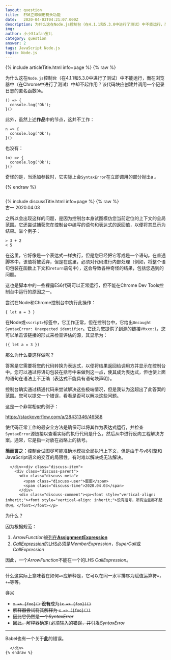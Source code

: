 ```yaml
---
layout: question
title:  ES6立即调用箭头功能
date:   2020-04-03T04:21:07.000Z
description: 为什么这在Node.js控制台（在4.1.1和5.3.0中进行了测试）中不能运行，而在浏览器中（在Chrome中进行了测试）中却不起作用？该代码块应创建并...
img: 
author: 小小Stafan宝儿
category: question
answer: 2
tags: JavaScript Node.js
topic: Node.js
---
```

<div class="article-root">
  <div class="article">
    {% include articleTitle.html info=page %}
    {% raw %}
    <div class="article-content"><p><font style="vertical-align: inherit;"><font style="vertical-align: inherit;">为什么这在</font></font><code>Node.js</code><font style="vertical-align: inherit;"><font style="vertical-align: inherit;">控制台（在4.1.1和5.3.0中进行了测试）中不能运行，而在浏览器中（在Chrome中进行了测试）中却不起作用？</font><font style="vertical-align: inherit;">该代码块应创建并调用一个记录日志的匿名函数</font></font><code>Ok</code><font style="vertical-align: inherit;"><font style="vertical-align: inherit;">。</font></font></p>

<pre><code>() =&gt; {<font></font>
  console.log('Ok');<font></font>
}()<font></font>
</code></pre>

<p><font style="vertical-align: inherit;"><font style="vertical-align: inherit;">此外，虽然上述</font></font><strong><font style="vertical-align: inherit;"><font style="vertical-align: inherit;">作品</font></font></strong><font style="vertical-align: inherit;"><font style="vertical-align: inherit;">中的节点，这并不工作：</font></font></p>

<pre><code>n =&gt; {<font></font>
  console.log('Ok');<font></font>
}()<font></font>
</code></pre>

<p><font style="vertical-align: inherit;"><font style="vertical-align: inherit;">也没有：</font></font></p>

<pre><code>(n) =&gt; {<font></font>
  console.log('Ok');<font></font>
}()<font></font>
</code></pre>

<p><font style="vertical-align: inherit;"><font style="vertical-align: inherit;">奇怪的是，当添加参数时，它实际上会</font></font><code>SyntaxError</code><font style="vertical-align: inherit;"><font style="vertical-align: inherit;">在立即调用的部分</font><font style="vertical-align: inherit;">抛出a </font><font style="vertical-align: inherit;">。</font></font></p></div>
    {% endraw %}
  </div>
  <p style="height: 0;width:0;overflow: hidden;"> 第4020篇《ES6立即调用箭头功能》来自Winter(https://github.com/aiyld/aiyld.github.io)的站点</p>
  <div class="discuss-wrapper">
    {% include discussTitle.html info=page %}
    {% raw %}
    <div class="discuss-item">
        <div class="discuss-parent">
          <div class="discuss-meta">
            <span class="discuss-user">古一</span>
            <span class="discuss-time">2020.04.03</span>
          </div>
          <div class="discuss-comment"><p><font style="vertical-align: inherit;"><font style="vertical-align: inherit;">之所以会出现这样的问题，是因为控制台本身试图模仿您当前定位的上下文的全局范围。</font><font style="vertical-align: inherit;">它还尝试捕获您在控制台中编写的语句和表达式的返回值，以便将其显示为结果。</font><font style="vertical-align: inherit;">举个例子：</font></font></p>

<pre><code>&gt; 3 + 2<font></font>
&lt; 5<font></font>
</code></pre>

<p><font style="vertical-align: inherit;"><font style="vertical-align: inherit;">在这里，它好像是一个表达式一样执行，但是您已经把它写成是一个语句。</font><font style="vertical-align: inherit;">在普通脚本中，该值将被丢弃，但是在这里，必须对代码进行内部处理（例如，将整个语句包装在函数上下文和</font></font><code>return</code><font style="vertical-align: inherit;"><font style="vertical-align: inherit;">语句中），这会导致各种奇怪的结果，包括您遇到的问题。</font></font></p>

<p><font style="vertical-align: inherit;"><font style="vertical-align: inherit;">这也是脚本中的一些裸露ES6代码可以正常运行，但不能在Chrome Dev Tools控制台中运行的原因之一。</font></font></p>

<p><font style="vertical-align: inherit;"><font style="vertical-align: inherit;">尝试在Node和Chrome控制台中执行此操作：</font></font></p>

<pre><code>{ let a = 3 }
</code></pre>

<p><font style="vertical-align: inherit;"><font style="vertical-align: inherit;">在Node或</font></font><code>&lt;script&gt;</code><font style="vertical-align: inherit;"><font style="vertical-align: inherit;">标签中，它工作正常，但在控制台中，它给出</font></font><code>Uncaught SyntaxError: Unexpected identifier</code><font style="vertical-align: inherit;"><font style="vertical-align: inherit;">。</font><font style="vertical-align: inherit;">它还为您提供了到源的链接</font></font><code>VMxxx:1</code><font style="vertical-align: inherit;"><font style="vertical-align: inherit;">，您可以单击</font><font style="vertical-align: inherit;">该链接的形式</font><font style="vertical-align: inherit;">来检查评估的源，其显示为：</font></font></p>

<pre><code>({ let a = 3 })
</code></pre>

<p><font style="vertical-align: inherit;"><font style="vertical-align: inherit;">那么为什么要这样做呢？</font></font></p>

<p><font style="vertical-align: inherit;"><font style="vertical-align: inherit;">答案是它需要将您的代码转换为表达式，以便将结果返回给调用方并显示在控制台中。</font><font style="vertical-align: inherit;">您可以通过将语句包装在括号中来做到这一点，使其成为表达式，但也使上面的语句在语法上不正确（表达式不能具有语句块声明）。</font></font></p>

<p><font style="vertical-align: inherit;"><font style="vertical-align: inherit;">控制台确实通过精通代码来尝试解决这些极端情况，但是我认为这超出了此答案的范围。</font><font style="vertical-align: inherit;">您可以提交一个错误，看看是否可以解决这些问题。</font></font></p>

<p><font style="vertical-align: inherit;"><font style="vertical-align: inherit;">这是一个非常相似的例子：</font></font></p>

<p><a href="https://stackoverflow.com/a/28431346/46588"><font style="vertical-align: inherit;"><font style="vertical-align: inherit;">https://stackoverflow.com/a/28431346/46588</font></font></a></p>

<p><font style="vertical-align: inherit;"><font style="vertical-align: inherit;">使代码正常工作的最安全方法是确保可以将其作为表达式运行，并检查</font></font><code>SyntaxError</code><font style="vertical-align: inherit;"><font style="vertical-align: inherit;">源链接以查看实际的执行代码是什么，然后从中进行反向工程解决方案。</font><font style="vertical-align: inherit;">通常，它是指一对放在战略上的括号。</font></font></p>

<p><strong><font style="vertical-align: inherit;"><font style="vertical-align: inherit;">简而言之：</font></font></strong><font style="vertical-align: inherit;"><font style="vertical-align: inherit;">控制台试图尽可能准确地模拟全局执行上下文，但是由于与v8引擎和JavaScript语义的交互的局限性，有时难以解决或无法解决。</font></font></p></div>
        </div>
        
      </div><div class="discuss-item">
        <div class="discuss-parent">
          <div class="discuss-meta">
            <span class="discuss-user">蛋蛋</span>
            <span class="discuss-time">2020.04.03</span>
          </div>
          <div class="discuss-comment"><p><font style="vertical-align: inherit;"><font style="vertical-align: inherit;">没有括号，所有这些都不起作用。</font></font></p>

<p><font style="vertical-align: inherit;"><font style="vertical-align: inherit;">为什么？</font></font></p>

<p><font style="vertical-align: inherit;"><font style="vertical-align: inherit;">因为根据规范：</font></font></p>

<ol>
<li><em><font style="vertical-align: inherit;"><font style="vertical-align: inherit;">ArrowFunction</font></font></em><font style="vertical-align: inherit;"><font style="vertical-align: inherit;">被</font></font><a href="http://ecma-international.org/ecma-262/6.0/#sec-assignment-operators" rel="noreferrer"><font style="vertical-align: inherit;"><font style="vertical-align: inherit;">列在</font></font><strong><font style="vertical-align: inherit;"><font style="vertical-align: inherit;">AssignmentExpression</font></font></strong></a> </li>
<li><font style="vertical-align: inherit;"><a href="http://ecma-international.org/ecma-262/6.0/#sec-left-hand-side-expressions" rel="noreferrer"><em><font style="vertical-align: inherit;">CallExpression</font></em></a><font style="vertical-align: inherit;">的</font></font><a href="http://ecma-international.org/ecma-262/6.0/#sec-left-hand-side-expressions" rel="noreferrer"><font style="vertical-align: inherit;"><font style="vertical-align: inherit;">LHS</font></font><em><font style="vertical-align: inherit;"></font></em></a><font style="vertical-align: inherit;"><font style="vertical-align: inherit;">必须是</font></font><em><font style="vertical-align: inherit;"><font style="vertical-align: inherit;">MemberExpression</font></font></em><font style="vertical-align: inherit;"><font style="vertical-align: inherit;">，</font></font><em><font style="vertical-align: inherit;"><font style="vertical-align: inherit;">SuperCall</font></font></em><font style="vertical-align: inherit;"><font style="vertical-align: inherit;">或</font></font><em><font style="vertical-align: inherit;"><font style="vertical-align: inherit;">CallExpression</font></font></em></li>
</ol>

<p><font style="vertical-align: inherit;"><font style="vertical-align: inherit;">因此，一个</font></font><em><font style="vertical-align: inherit;"><font style="vertical-align: inherit;">ArrowFunction</font></font></em><font style="vertical-align: inherit;"><font style="vertical-align: inherit;">不能在一个的LHS </font></font><em><font style="vertical-align: inherit;"><font style="vertical-align: inherit;">CallExpression</font></font></em><font style="vertical-align: inherit;"><font style="vertical-align: inherit;">。</font></font></p>

<hr>

<p><font style="vertical-align: inherit;"><font style="vertical-align: inherit;">什么这实际上意味着在如何</font></font><code>=&gt;</code><font style="vertical-align: inherit;"><font style="vertical-align: inherit;">应解释是，它可以在同一水平排序为赋值运算符</font></font><code>=</code><font style="vertical-align: inherit;"><font style="vertical-align: inherit;">，</font></font><code>+=</code><font style="vertical-align: inherit;"><font style="vertical-align: inherit;">等等。</font></font></p>

<p><strike><font style="vertical-align: inherit;"><font style="vertical-align: inherit;">含义</font></font></strike></p><strike>

</strike><ul><strike>
<li><code>x =&gt; {foo}()</code> <strong><font style="vertical-align: inherit;"><font style="vertical-align: inherit;">没有</font></font></strong><font style="vertical-align: inherit;"><font style="vertical-align: inherit;">成为</font></font><code>(x =&gt; {foo})()</code></li>
<li><font style="vertical-align: inherit;"><font style="vertical-align: inherit;">解释器尝试将其解释为 </font></font><code>x =&gt; ({foo}())</code></li>
<li><font style="vertical-align: inherit;"><font style="vertical-align: inherit;">因此它仍然是一个</font></font><em><font style="vertical-align: inherit;"><font style="vertical-align: inherit;">SyntaxError</font></font></em></li>
</strike><li><strike><font style="vertical-align: inherit;"><font style="vertical-align: inherit;">因此，解释器确定</font></font><code>(</code><font style="vertical-align: inherit;"><font style="vertical-align: inherit;">必须输入的错误，并引发</font></font><em><font style="vertical-align: inherit;"><font style="vertical-align: inherit;">SyntaxError</font></font></em></strike></li>
</ul>

<hr>

<p><font style="vertical-align: inherit;"><font style="vertical-align: inherit;">Babel也有一个关于</font></font><a href="https://phabricator.babeljs.io/T2118" rel="noreferrer"><strong><font style="vertical-align: inherit;"><font style="vertical-align: inherit;">此</font></font></strong></a><font style="vertical-align: inherit;"><font style="vertical-align: inherit;">的错误</font><font style="vertical-align: inherit;">。</font></font></p></div>
        </div>
        
      </div>
    {% endraw %}
  </div>
<div>
